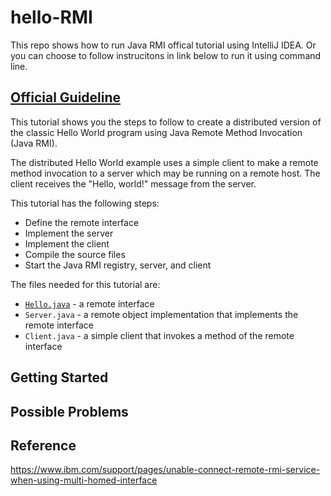 # hello-RMI
This repo shows how to run Java RMI offical tutorial using IntelliJ IDEA. Or you can choose to follow instrucitons in link below to run it using command line.

## [Official Guideline](https://docs.oracle.com/javase/8/docs/technotes/guides/rmi/hello/hello-world.html)

This tutorial shows you the steps to follow to create a distributed version of the classic Hello World program using Java Remote Method Invocation (Java RMI).

The distributed Hello World example uses a simple client to make a remote method invocation to a server which may be running on a remote host. The client receives the "Hello, world!" message from the server.

This tutorial has the following steps:

- Define the remote interface
- Implement the server
- Implement the client
- Compile the source files
- Start the Java RMI registry, server, and client

The files needed for this tutorial are:

- [`Hello.java`](example/hello/Hello.java) - a remote interface
- `Server.java` - a remote object implementation that implements the remote interface
- `Client.java` - a simple client that invokes a method of the remote interface

## Getting Started



## Possible Problems





## Reference

https://www.ibm.com/support/pages/unable-connect-remote-rmi-service-when-using-multi-homed-interface